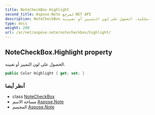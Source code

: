 ```yaml
---
title: NoteCheckBox.Highlight
second_title: Aspose.Note لمرجع NET API
description: NoteCheckBox ملكية. الحصول على لون التمييز أو تعيينه.
type: docs
weight: 280
url: /ar/net/aspose.note/notecheckbox/highlight/
---
```

## NoteCheckBox.Highlight property

الحصول على لون التمييز أو تعيينه.

```csharp
public Color Highlight { get; set; }
```

### أنظر أيضا

* class [NoteCheckBox](../)
* مساحة الاسم [Aspose.Note](../../notecheckbox/)
* المجسم [Aspose.Note](../../../)


